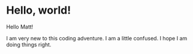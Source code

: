 
  </head>
  <body>
    <h1>Hello, world!</h1>

Hello Matt!

I am very new to this coding adventure.
I am a little confused.
I hope I am doing things right. 

